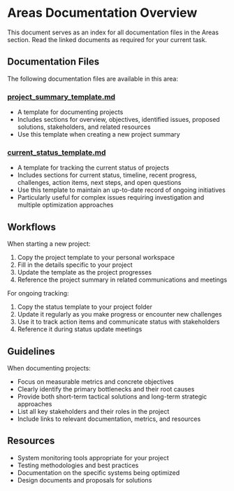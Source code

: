# Areas Documentation Overview

This document serves as an index for all documentation files in the Areas section. Read the linked documents as required for your current task.

## Documentation Files

The following documentation files are available in this area:

### [project_summary_template.md](./project_summary_template.md)
- A template for documenting projects
- Includes sections for overview, objectives, identified issues, proposed solutions, stakeholders, and related resources
- Use this template when creating a new project summary

### [current_status_template.md](./current_status_template.md)
- A template for tracking the current status of projects
- Includes sections for current status, timeline, recent progress, challenges, action items, next steps, and open questions
- Use this template to maintain an up-to-date record of ongoing initiatives
- Particularly useful for complex issues requiring investigation and multiple optimization approaches

## Workflows

When starting a new project:
1. Copy the project template to your personal workspace
2. Fill in the details specific to your project
3. Update the template as the project progresses
4. Reference the project summary in related communications and meetings

For ongoing tracking:
1. Copy the status template to your project folder
2. Update it regularly as you make progress or encounter new challenges
3. Use it to track action items and communicate status with stakeholders
4. Reference it during status update meetings

## Guidelines

When documenting projects:
- Focus on measurable metrics and concrete objectives
- Clearly identify the primary bottlenecks and their root causes
- Provide both short-term tactical solutions and long-term strategic approaches
- List all key stakeholders and their roles in the project
- Include links to relevant documentation, metrics, and resources

## Resources

- System monitoring tools appropriate for your project
- Testing methodologies and best practices
- Documentation on the specific systems being optimized
- Design documents and proposals for solutions